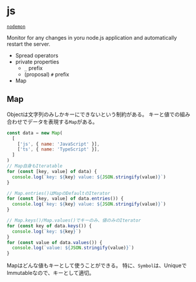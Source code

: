 # js

[`nodemon`](https://github.com/remy/nodemon)

Monitor for any changes in yoru node.js application and automatically restart
the server.

- Spread operators
- private properties 
    - `_` prefix
    - (proposal) `#` prefix
- Map

## Map
Objectは文字列のみしかキーにできないという制約がある。
キーと値での組み合わせでデータを表現する`Map`がある。

```js
const data = new Map(
  [
    ['js', { name: 'JavaScript' }],
    ['ts', { name: 'TypeScript' }],
  ]
)
// Map自身もIteratable
for (const [key, value] of data) {
  console.log(`key: ${key} value: ${JSON.stringify(value)}`)
}

// Map.entries()はMapのDefaultのIterator
for (const [key, value] of data.entries()) {
  console.log(`key: ${key} value: ${JSON.stringify(value)}`)
}

// Map.keys()/Map.values()でキーのみ、値のみのIterator
for (const key of data.keys()) {
  console.log(`key: ${key}`)
}
for (const value of data.values()) {
  console.log(`value: ${JSON.stringify(value)}`)
}
```

Mapはどんな値もキーとして使うことができる。
特に、`Symbol`は、UniqueでImmutableなので、キーとして適切。

